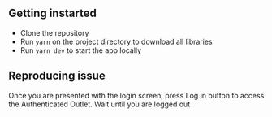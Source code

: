 ## Getting instarted

- Clone the repository
- Run `yarn` on the project directory to download all libraries
- Run `yarn dev` to start the app locally

## Reproducing issue

Once you are presented with the login screen, press Log in button to access the Authenticated Outlet.
Wait until you are logged out
